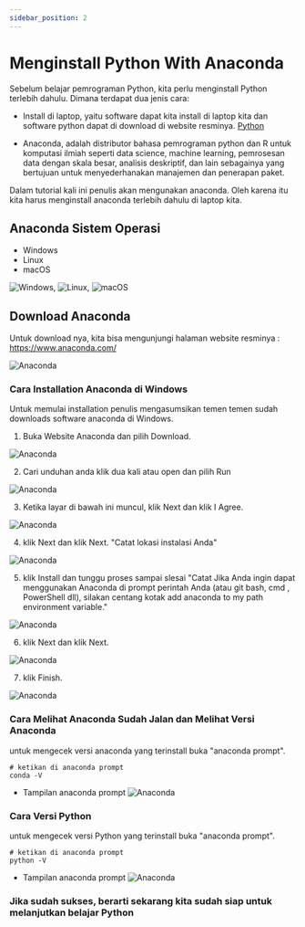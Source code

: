 ```yaml
---
sidebar_position: 2
---
```


# Menginstall Python With Anaconda

Sebelum belajar pemrograman Python, kita perlu menginstall Python terlebih dahulu. Dimana terdapat dua jenis cara:

- Install di laptop, yaitu software dapat kita install di laptop kita dan software python dapat di download di website resminya. [Python](https://www.python.org/downloads/)

- Anaconda, adalah distributor bahasa pemrograman python dan R untuk komputasi ilmiah seperti data science, machine learning, pemrosesan data dengan skala besar, analisis deskriptif, dan lain sebagainya yang bertujuan untuk menyederhanakan manajemen dan penerapan paket.

Dalam tutorial kali ini penulis akan mengunakan anaconda. Oleh karena itu kita harus menginstall anaconda terlebih dahulu di laptop kita.

## Anaconda Sistem Operasi

- Windows
- Linux
- macOS

![Windows](/img/tutorial-python/dasar/windows.png), ![Linux](/img/tutorial-python/dasar/linux.png), ![macOS](/img/tutorial-python/dasar/mac.png)

## Download Anaconda

Untuk download nya, kita bisa mengunjungi halaman website resminya : https://www.anaconda.com/

![Anaconda](/img/tutorial-python/dasar/anaconda.png)

### Cara Installation Anaconda di Windows

Untuk memulai installation penulis mengasumsikan temen temen sudah downloads software anaconda di Windows.

1. Buka Website Anaconda dan pilih Download.

![Anaconda](/img/tutorial-python/dasar/anaconda1.png)

2. Cari unduhan anda klik dua kali atau open dan pilih Run

![Anaconda](/img/tutorial-python/dasar/anaconda2.png)

3. Ketika layar di bawah ini muncul, klik Next dan klik I Agree.

![Anaconda](/img/tutorial-python/dasar/anaconda3.png)

4. klik Next dan klik Next. "Catat lokasi instalasi Anda"

![Anaconda](/img/tutorial-python/dasar/anaconda4.png)

5. klik Install dan tunggu proses sampai slesai "Catat Jika Anda ingin dapat menggunakan Anaconda di prompt perintah Anda (atau git bash, cmd , PowerShell dll), silakan centang kotak add anaconda to my path environment variable."

![Anaconda](/img/tutorial-python/dasar/anaconda5.png)

6. klik Next dan klik Next.

![Anaconda](/img/tutorial-python/dasar/anaconda6.png)

7. klik Finish.

![Anaconda](/img/tutorial-python/dasar/anaconda7.png)

### Cara Melihat Anaconda Sudah Jalan dan Melihat Versi Anaconda

untuk mengecek versi anaconda yang terinstall buka "anaconda prompt".

```shell
# ketikan di anaconda prompt
conda -V
```

- Tampilan anaconda prompt
  ![Anaconda](/img/tutorial-python/dasar/anaconda8.png)

### Cara Versi Python

untuk mengecek versi Python yang terinstall buka "anaconda prompt".

```shell
# ketikan di anaconda prompt
python -V
```

- Tampilan anaconda prompt
  ![Anaconda](/img/tutorial-python/dasar/anaconda9.png)

### Jika sudah sukses, berarti sekarang kita sudah siap untuk melanjutkan belajar Python
